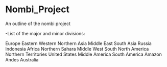 # Nombi_Project
An outline of the nombi project

-List of the major and minor divisions:

  Europe
    Eastern
    Western
  	Northern
  Asia
    Middle East
    South Asia
    Russia
    Indonesia
  Africa
    Northern
    Sahara
    Middle
    West
    South
  North America
    Northern Territories
    United States
    Middle America
  South America
    Amazon
    Andes
  Australia
